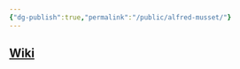 ```yaml
---
{"dg-publish":true,"permalink":"/public/alfred-musset/"}
---
```


## [Wiki](https://www.wikiwand.com/hu/Alfred_de_Musset)